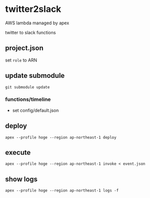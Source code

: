 # twitter2slack

AWS lambda managed by apex

twitter to slack functions

## project.json

set `role` to ARN

## update submodule

```
git submodule update
```

### functions/timeline
- set config/default.json

## deploy

```
apex --profile hoge --region ap-northeast-1 deploy
```

## execute

```
apex --profile hoge --region ap-northeast-1 invoke < event.json
```

## show logs

```
apex --profile hoge --region ap-northeast-1 logs -f
```
